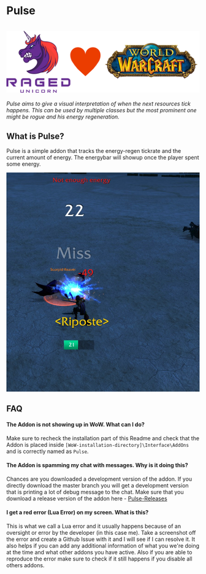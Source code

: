 # Pulse
&nbsp;  
![](https://raw.githubusercontent.com/RagedUnicorn/wow-classic-pulse/master/docs/p_ragedunicorn_love_classic.png)
&nbsp;  
_Pulse aims to give a visual interpretation of when the next resources tick happens. This can be used by multiple classes but the most prominent one might be rogue and his energy regeneration._

## What is Pulse?

Pulse is a simple addon that tracks the energy-regen tickrate and the current amount of energy. The energybar will showup once the player spent some energy.

![](https://raw.githubusercontent.com/RagedUnicorn/wow-classic-pulse/master/docs/pulse_example.jpg)

## FAQ

#### The Addon is not showing up in WoW. What can I do?

Make sure to recheck the installation part of this Readme and check that the Addon is placed inside `[WoW-installation-directory]\Interface\AddOns` and is correctly named as `Pulse`.

#### The Addon is spamming my chat with messages. Why is it doing this?

Chances are you downloaded a development version of the addon. If you directly download the master branch you will get a development version that is printing a lot of debug message to the chat. Make sure that you download a release version of the addon here - [Pulse-Releases](https://github.com/RagedUnicorn/wow-classic-pulse/releases)

#### I get a red error (Lua Error) on my screen. What is this?

This is what we call a Lua error and it usually happens because of an oversight or error by the developer (in this case me). Take a screenshot off the error and create a Github Issue with it and I will see if I can resolve it. It also helps if you can add any additional information of what you we're doing at the time and what other addons you have active. Also if you are able to reproduce the error make sure to check if it still happens if you disable all others addons.
